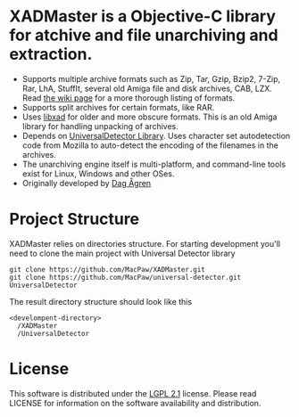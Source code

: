 # XADMaster is a Objective-C library for atchive and file unarchiving and extraction.

* Supports multiple archive formats such as Zip, Tar, Gzip, Bzip2, 7-Zip, Rar, LhA, StuffIt, several old Amiga file and disk archives, CAB, LZX. Read [the wiki page](http://code.google.com/p/theunarchiver/wiki/SupportedFormats) for a more thorough listing of formats.
* Supports split archives for certain formats, like RAR.
* Uses [libxad](http://sourceforge.net/projects/libxad/) for older and more obscure formats. This is an old Amiga library for handling unpacking of archives.
* Depends on [UniversalDetector Library](https://github.com/MacPaw/universal-detector). Uses character set autodetection code from Mozilla to auto-detect the encoding of the filenames in the archives. 
* The unarchiving engine itself is multi-platform, and command-line tools exist for Linux, Windows and other OSes.
* Originally developed by [Dag Ågren](https://github.com/DagAgren)


# Project Structure

XADMaster relies on directories structure. For starting development you'll need to clone the main project with Universal Detector library
```
git clone https://github.com/MacPaw/XADMaster.git
git clone https://github.com/MacPaw/universal-detector.git UniversalDetector
```
The result directory structure should look like this

```
<develompent-directory>
  /XADMaster
  /UniversalDetector
```

# License

This software is distributed under the [LGPL 2.1](https://www.gnu.org/licenses/lgpl-2.1.html) license. Please read LICENSE for information on the software availability and distribution.
